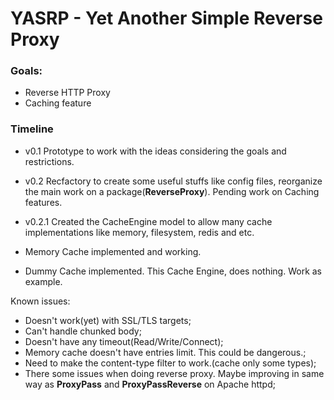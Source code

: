 # YASRP - Yet Another Simple Reverse Proxy

### Goals:
* Reverse HTTP Proxy
* Caching feature

### Timeline
- v0.1
Prototype to work with the ideas considering the goals and restrictions.

- v0.2
Recfactory to create some useful stuffs like config files, reorganize the main work on a package(__ReverseProxy__).  Pending work on Caching features.  

- v0.2.1
Created the CacheEngine model to allow many cache implementations like memory, filesystem, redis and etc.
 - Memory Cache implemented and working.
 - Dummy Cache implemented. This Cache Engine, does nothing. Work as example.

Known issues:
- Doesn't work(yet) with SSL/TLS targets;
- Can't handle chunked body;
- Doesn't have any timeout(Read/Write/Connect);
- Memory cache doesn't have entries limit. This could be dangerous.;
- Need to make the content-type filter to work.(cache only some types);
- There some issues when doing reverse proxy. Maybe improving in same way as **ProxyPass** and **ProxyPassReverse** on Apache httpd;

